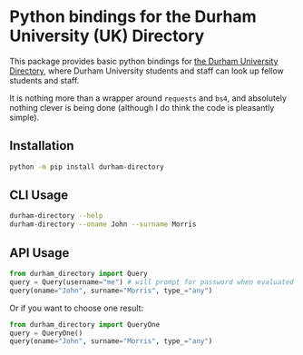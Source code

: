 # Python bindings for the Durham University (UK) Directory

This package provides basic python bindings for [the Durham University
Directory](https://dur.ac.uk/directory/password), where Durham University
students and staff can look up fellow students and staff.

It is nothing more than a wrapper around `requests` and `bs4`, and absolutely
nothing clever is being done (although I do think the code is pleasantly
simple).

## Installation

```bash
python -m pip install durham-directory
```

## CLI Usage

```bash
durham-directory --help
durham-directory --oname John --surname Morris
```

## API Usage

```python
from durham_directory import Query
query = Query(username="me") # will prompt for password when evaluated
query(oname="John", surname="Morris", type_="any")
```

Or if you want to choose one result:

```python
from durham_directory import QueryOne
query = QueryOne()
query(oname="John", surname="Morris", type_="any")
```
